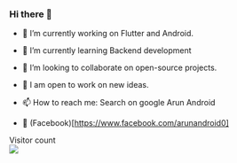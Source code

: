 ### Hi there 👋

- 🔭  I’m currently working on Flutter and Android.

- 🌱  I’m currently learning Backend development

- 👯  I’m looking to collaborate on open-source projects.

- 💫  I am open to work on new ideas.

- 📫  How to reach me: Search on google Arun Android

- 🦕 (Facebook)[https://www.facebook.com/arunandroid0]

<p > 
  Visitor count<br>
  <img src="https://profile-counter.glitch.me/arundidauli/count.svg" />
 
</p>
